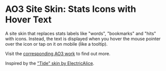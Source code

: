 # AO3 Site Skin: Stats Icons with Hover Text
A site skin that replaces stats labels like "words", "bookmarks" and "hits" with icons. Instead, the text is displayed when you hover the mouse pointer over the icon or tap on it on mobile (like a tooltip).

Visit the [corresponding AO3 work](https://archiveofourown.org/works/55604875) to find out more.

Inspired by the ["Tide" skin by ElectricAlice](https://github.com/electricalice/Ao3-tide).
